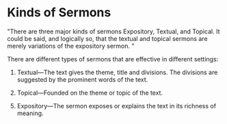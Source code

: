 # Kinds of Sermons

"There are three major kinds of sermons Expository, Textual, and Topical. It could be said, and logically so, that the textual and topical sermons are merely variations of the expository sermon. "

There are different types of sermons that are effective in different settings:

1. Textual—The text gives the theme, title and divisions. The divisions are suggested by the prominent words of the text.

2. Topical—Founded on the theme or topic of the text.

<!--3. Textual-Topical—The sermon is treated textually and expressed topically.

4. Textual-Inferential—The sermon is drawn from inferences out of the text.-->

5. Expository—The sermon exposes or explains the text in its richness of meaning.

